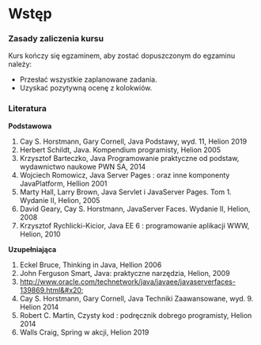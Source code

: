 # Wstęp

### **Zasady zaliczenia kursu**

Kurs kończy się egzaminem, aby zostać dopuszczonym do egzaminu  należy:

* Przesłać wszystkie zaplanowane zadania.
* Uzyskać pozytywną ocenę z kolokwiów.&#x20;

### Literatura

**Podstawowa**

1. Cay S. Horstmann, Gary Cornell, Java Podstawy, wyd. 11, Helion 2019
2. Herbert Schildt, Java. Kompendium programisty, Helion 2005
3. Krzysztof Barteczko, Java Programowanie praktyczne od podstaw, wydawnictwo naukowe PWN SA, 2014
4. Wojciech Romowicz, Java Server Pages : oraz inne komponenty JavaPlatform, Hellion 2001&#x20;
5. Marty Hall, Larry Brown, Java Servlet i JavaServer Pages. Tom 1. Wydanie II, Helion, 2005&#x20;
6. David Geary, Cay S. Horstmann, JavaServer Faces. Wydanie II, Helion, 2008&#x20;
7. Krzysztof Rychlicki-Kicior, Java EE 6 : programowanie aplikacji WWW, Helion, 2010

**Uzupełniająca** &#x20;

1. Eckel Bruce, Thinking in Java, Hellion 2006&#x20;
2. John Ferguson Smart, Java: praktyczne narzędzia, Helion, 2009&#x20;
3. http://www.oracle.com/technetwork/java/javaee/javaserverfaces-139869.html&#x20;
4. Cay S. Horstmann, Gary Cornell, Java Techniki Zaawansowane, wyd. 9. Helion 2014&#x20;
5. Robert C. Martin, Czysty kod : podręcznik dobrego programisty, Helion 2014&#x20;
6. Walls Craig, Spring w akcji, Helion 2019
